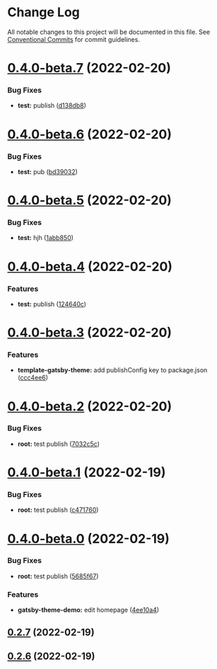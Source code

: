 # Change Log

All notable changes to this project will be documented in this file.
See [Conventional Commits](https://conventionalcommits.org) for commit guidelines.

# [0.4.0-beta.7](https://github.com/smerth/gatsby-theme-template/compare/v0.4.0-beta.6...v0.4.0-beta.7) (2022-02-20)


### Bug Fixes

* **test:** publish ([d138db8](https://github.com/smerth/gatsby-theme-template/commit/d138db8445e7235e09a3cff33165af999b4a620d))





# [0.4.0-beta.6](https://github.com/smerth/gatsby-theme-template/compare/v0.4.0-beta.5...v0.4.0-beta.6) (2022-02-20)


### Bug Fixes

* **test:** pub ([bd39032](https://github.com/smerth/gatsby-theme-template/commit/bd39032f735538027b7baaa05e8549b9a1e6b90e))





# [0.4.0-beta.5](https://github.com/smerth/gatsby-theme-template/compare/v0.4.0-beta.4...v0.4.0-beta.5) (2022-02-20)


### Bug Fixes

* **test:** hjh ([1abb850](https://github.com/smerth/gatsby-theme-template/commit/1abb85098249a9a3fdde45359534ac6362074926))





# [0.4.0-beta.4](https://github.com/smerth/gatsby-theme-template/compare/v0.4.0-beta.3...v0.4.0-beta.4) (2022-02-20)


### Features

* **test:** publish ([124640c](https://github.com/smerth/gatsby-theme-template/commit/124640c52e2f8f820702fbccaf6ab2a2f7e05a19))





# [0.4.0-beta.3](https://github.com/smerth/gatsby-theme-template/compare/v0.4.0-beta.2...v0.4.0-beta.3) (2022-02-20)


### Features

* **template-gatsby-theme:** add publishConfig key to package.json ([ccc4ee6](https://github.com/smerth/gatsby-theme-template/commit/ccc4ee6957fc9962ae551511fecfec667bf4cf22))





# [0.4.0-beta.2](https://github.com/smerth/gatsby-theme-template/compare/v0.4.0-beta.1...v0.4.0-beta.2) (2022-02-20)


### Bug Fixes

* **root:** test publish ([7032c5c](https://github.com/smerth/gatsby-theme-template/commit/7032c5c7aa063ba54e757c6640d02283fab64657))





# [0.4.0-beta.1](https://github.com/smerth/gatsby-theme-template/compare/v0.4.0-beta.0...v0.4.0-beta.1) (2022-02-19)


### Bug Fixes

* **root:** test publish ([c471760](https://github.com/smerth/gatsby-theme-template/commit/c47176073c1d5c118af45a7df026125e53040548))





# [0.4.0-beta.0](https://github.com/smerth/gatsby-theme-template/compare/v0.2.6-beta.0...v0.4.0-beta.0) (2022-02-19)


### Bug Fixes

* **root:** test publish ([5685f67](https://github.com/smerth/gatsby-theme-template/commit/5685f67bd2ddfa0d6af347be01dcc83d44d29fd2))


### Features

* **gatsby-theme-demo:** edit homepage ([4ee10a4](https://github.com/smerth/gatsby-theme-template/commit/4ee10a433e649151680290ea2ea1eb059d1168fe))



## [0.2.7](https://github.com/smerth/gatsby-theme-template/compare/v0.2.6...v0.2.7) (2022-02-19)



## [0.2.6](https://github.com/smerth/gatsby-theme-template/compare/v0.2.5...v0.2.6) (2022-02-19)

